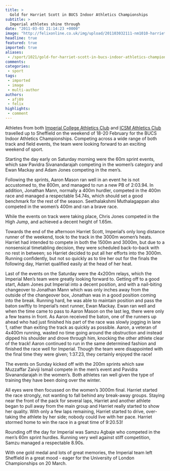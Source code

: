 ```yaml
---
title: >
  Gold for Harriet Scott in BUCS Indoor Athletics Championships
subtitle: >
  Imperial athletes shine through
date: "2011-03-03 21:14:23 +0000"
image: "http://felixonline.co.uk/img/upload/201103032111-nm1010-harrieth.jpg"
headline: true
featured: true
imported: true
aliases:
 - /sport/1021/gold-for-harriet-scott-in-bucs-indoor-athletics-championships
comments:
categories:
 - sport
tags:
 - imported
 - image
 - multi-author
authors:
 - afj09
 - felix
highlights:
 - comment
---
```


Athletes from both [Imperial College Athletics Club](http://union.ic.ac.uk/acc/crosscountry/) and [ICSM Athletics Club](http://icsmathletics.com/index.html) travelled up to Sheffield on the weekend of 18-20 February for the BUCS Indoor Athletics Championships. Competing across a wide range of both track and field events, the team were looking forward to an exciting weekend of sport.

Starting the day early on Saturday morning were the 60m sprint events, which saw Pavidra Sivanandarajah competing in the women’s category and Ewan Mackay and Adam Jones competing in the men’s.

Following the sprints, Aaron Mason ran well in an event he is not accustomed to, the 800m, and managed to run a new PB of 2:03.94. In addition, Jonathan Mann, normally a 400m hurdler, competed in the 400m race and managed a respectable 54.74s, which should set a good benchmark for the rest of the season. Seethalakshmi Muthalagappan also competed in the women’s 400m and ran a brave race.

While the events on track were taking place, Chris Jones competed in the High Jump, and achieved a decent height of 1.65m.

Towards the end of the afternoon Harriet Scott, Imperial’s only long distance runner of the weekend, took to the track in the 3000m women’s heats. Harriet had intended to compete in both the 1500m and 3000m, but due to a nonsensical timetabling decision, they were scheduled back-to-back with no rest in between; so Harriet decided to put all her efforts into the 3000m. Running confidently, but not so quickly as to tire her out for the finals the following day, Harriet qualified easily at the head of her heat.

Last of the events on the Saturday were the 4x200m relays, which the Imperial Men’s team were greatly looking forward to. Getting off to a good start, Adam Jones put Imperial into a decent position, and with a nail-biting changeover to Jonathan Mann which was only inches away from the outside of the changeover box, Jonathan was in a good position coming into the break. Running hard, he was able to maintain position and pass the baton swiftly to Imperial’s next runner, Ewan Mackay. Ewan ran well and when the time came to pass to Aaron Mason on the last leg, there were only a few teams in front. As Aaron received the baton, one of the runners up ahead who had just finished his part of the race was slowly jogging in lane 1, rather than exiting the track as quickly as possible. Aaron, a veteran of 4x400m running, wasted no time going around the obstruction and instead dipped his shoulder and drove through him, knocking the other athlete clear of the track! Aaron continued to run in the same determined fashion and finished the race well for Imperial. Though the team were disappointed with the final time they were given; 1:37.23, they certainly enjoyed the race!

The events on Sunday kicked off with the 200m sprints which saw Muzzaffar Zaiviji Ismail compete in the men’s event and Pavidra Sivanandarajah in the women’s. Both athletes ran well given the type of training they have been doing over the winter.

All eyes were then focussed on the women’s 3000m final. Harriet started the race strongly, not wanting to fall behind any break-away groups. Staying near the front of the pack for several laps, Harriet and another athlete began to pull away from the main group and Harriet really started to show her quality. With only a few laps remaining, Harriet started to drive, over-taking the athlete by her side; nobody could live with her pace. Harriet stormed home to win the race in a great time of 9:20.53!

Rounding off the day for Imperial was Samzu Agbaje who competed in the men’s 60m sprint hurdles. Running very well against stiff competition, Samzu managed a respectable 8.90s.

With one gold medal and lots of great memories, the Imperial team left Sheffield in a great mood - eager for the University of London Championships on 20 March.
